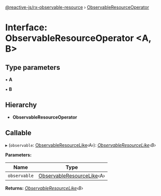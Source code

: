 [@reactive-js/rx-observable-resource](../README.md) › [ObservableResourceOperator](observableresourceoperator.md)

# Interface: ObservableResourceOperator <**A, B**>

## Type parameters

▪ **A**

▪ **B**

## Hierarchy

* **ObservableResourceOperator**

## Callable

▸ (`observable`: [ObservableResourceLike](observableresourcelike.md)‹A›): *[ObservableResourceLike](observableresourcelike.md)‹B›*

**Parameters:**

Name | Type |
------ | ------ |
`observable` | [ObservableResourceLike](observableresourcelike.md)‹A› |

**Returns:** *[ObservableResourceLike](observableresourcelike.md)‹B›*
